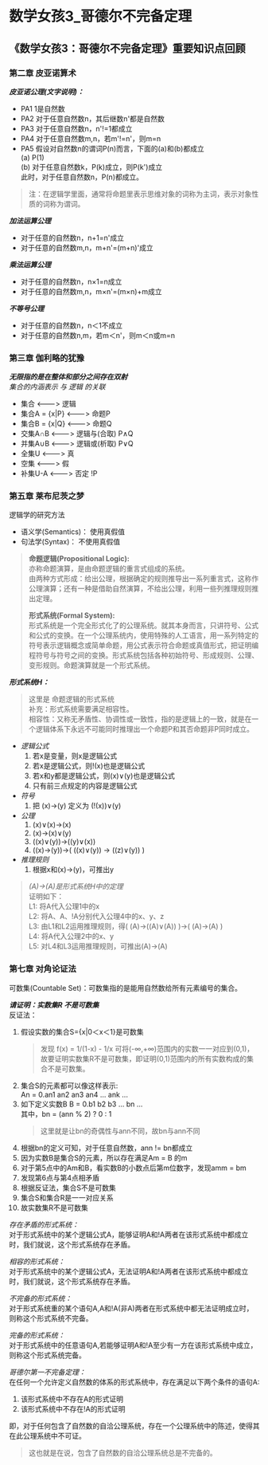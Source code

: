 # 数学女孩3_哥德尔不完备定理

## 《数学女孩3：哥德尔不完备定理》重要知识点回顾

### 第二章 皮亚诺算术

***皮亚诺公理(文字说明)：***

* PA1 1是自然数
* PA2 对于任意自然数n，其后继数n'都是自然数
* PA3 对于任意自然数n，n'!=1都成立
* PA4 对于任意自然数m,n，若m'!=n'，则m=n
* PA5 假设对自然数n的谓词P(n)而言，下面的(a)和(b)都成立  
(a) P(1)  
(b) 对于任意自然数k，P(k)成立，则P(k')成立  
此时，对于任意自然数n，P(n)都成立。  

>注：在逻辑学里面，通常将命题里表示思维对象的词称为主词，表示对象性质的词称为谓词。

***加法运算公理***

* 对于任意的自然数n，n+1=n'成立
* 对于任意的自然数m,n，m+n'=(m+n)'成立

***乘法运算公理***

* 对于任意的自然数n，n×1=n成立
* 对于任意的自然数m,n，m×n'=(m×n)+m成立

***不等号公理***

* 对于任意的自然数n，n＜1不成立
* 对于任意的自然数n,m，若m＜n'，则m＜n或m=n

### 第三章 伽利略的犹豫

***无限指的是在整体和部分之间存在双射***  
*集合的内涵表示 与 逻辑 的关联*

* 集合 <---> 逻辑
* 集合A = {x|P} <---> 命题P
* 集合B = {x|Q} <---> 命题Q
* 交集A∩B <---> 逻辑与(合取) P∧Q
* 并集A∪B <---> 逻辑或(析取) P∨Q
* 全集U <---> 真
* 空集 <---> 假
* 补集U-A <---> 否定 !P

### 第五章 莱布尼茨之梦

逻辑学的研究方法

* 语义学(Semantics)： 使用真假值
* 句法学(Syntax)： 不使用真假值

> **命题逻辑(Propositional Logic):**  
> 亦称命题演算，是由命题逻辑的重言式组成的系统。  
> 由两种方式形成：给出公理，根据确定的规则推导出一系列重言式，这称作公理演算；还有一种是借助自然演算，不给出公理，利用一些列推理规则推出定理。
>
> **形式系统(Formal System):**  
> 形式系统是一个完全形式化了的公理系统。就其本身而言，只讲符号、公式和公式的变换。在一个公理系统内，使用特殊的人工语言，用一系列特定的符号表示逻辑概念或简单命题，用公式表示符合命题或真值形式，把证明编程符号与符号之间的变换。形式系统包括各种初始符号、形成规则、公理、变形规则。命题演算就是一个形式系统。

***形式系统H：***
> 这里是 命题逻辑的形式系统  
> 补充：形式系统需要满足相容性。  
> 相容性：又称无矛盾性、协调性或一致性，指的是逻辑上的一致，就是在一个逻辑体系下永远不可能同时推理出一个命题P和其否命题非P同时成立。

* *逻辑公式*
    1. 若x是变量，则x是逻辑公式
    2. 若x是逻辑公式，则!(x)也是逻辑公式
    3. 若x和y都是逻辑公式，则(x)∨(y)也是逻辑公式
    4. 只有前三点规定的内容是逻辑公式
* *符号*
    1. 把 (x)→(y) 定义为 (!(x))∨(y)
* *公理*
    1. (x)∨(x)→(x)
    2. (x)→(x)∨(y)
    3. ((x)∨(y))→((y)∨(x))
    4. ((x)→(y))→( ((x)∨(y)) → ((z)∨(y)) )
* *推理规则*
    1. 根据x和(x)→(y)，可推出y

> *(A)→(A)是形式系统H中的定理*  
> 证明如下：  
> L1: 将A代入公理1中的x  
> L2: 将A、A、!A分别代入公理4中的x、y、z  
> L3: 由L1和L2运用推理规则，得( (A)→((A)∨(A)) )→( (A)→(A) )  
> L4: 将A代入公理2中的x、y  
> L5: 对L4和L3运用推理规则，可推出(A)→(A)

### 第七章 对角论证法

可数集(Countable Set)：可数集指的是能用自然数给所有元素编号的集合。

***请证明：实数集R 不是可数集***  
反证法：

1. 假设实数的集合S={x|0＜x＜1}是可数集
    > 发现 f(x) = 1/(1-x) - 1/x 可将(-∞,+∞)范围内的实数一一对应到(0,1)，故要证明实数集R不是可数集，即证明(0,1)范围内的所有实数构成的集合不是可数集。
2. 集合S的元素都可以像这样表示:  
    An = 0.an1 an2 an3 an4 ... ank ...
3. 如下定义实数B
    B = 0.b1 b2 b3 ... bn ...  
    其中，bn = (ann % 2) ? 0 : 1
    > 这里就是让bn的奇偶性与ann不同，故bn与ann不同
4. 根据bn的定义可知，对于任意自然数，ann != bn都成立
5. 因为实数B是集合S的元素，所以存在满足Am = B 的m
6. 对于第5点中的Am和B，看实数B的小数点后第m位数字，发现amm = bm
7. 发现第6点与第4点相矛盾
8. 根据反证法，集合S不是可数集
9. 集合S和集合R是一一对应关系
10. 故实数集R不是可数集

*存在矛盾的形式系统：*  
对于形式系统中的某个逻辑公式A，能够证明A和!A两者在该形式系统中都成立时，我们就说，这个形式系统存在矛盾。

*相容的形式系统：*  
对于形式系统中的某个逻辑公式A，无法证明A和!A两者在该形式系统中都成立时，我们就说，这个形式系统存在矛盾。

*不完备的形式系统：*  
对于形式系统重的某个语句A,A和!A(非A)两者在形式系统中都无法证明成立时，则称这个形式系统不完备。

*完备的形式系统：*  
对于形式系统中的任意语句A,若能够证明A和!A至少有一方在该形式系统中成立，则称这个形式系统完备。

*哥德尔第一不完备定理：*  
在任何一个允许定义自然数的体系的形式系统中，存在满足以下两个条件的语句A:

1. 该形式系统中不存在A的形式证明
2. 该形式系统中不存在!A的形式证明

即，对于任何包含了自然数的自洽公理系统，存在一个公理系统中的陈述，使得其在此公理系统中不可证。
> 这也就是在说，包含了自然数的自洽公理系统总是不完备的。
